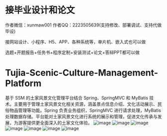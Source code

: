 # 接毕业设计和论文
作者微信：xunmaw001  作者QQ：2223505639(支持修改、部署调试、支持代做毕设)

接网站设计、小程序、H5、APP、各种系统等，单片机、嵌入式也可以做

选题+开题报告+任务书+程序定制+安装测试+论文+答辩PPT都可以做
# Tujia-Scenic-Culture-Management-Platform
基于 SSM 的土家风景文化管理平台结合 Spring、SpringMVC 和 MyBatis 技术。主要用于管理土家风景文化相关资源，涵盖景点信息介绍、文化活动展示、民俗物品管理等功能。Spring 负责业务组织，SpringMVC 进行请求处理，MyBatis 处理数据存储。平台能对土家风景文化进行系统的展示和管理，促进文化传承与发展，为游客提供更全面深入的土家文化体验。
![image](https://github.com/user-attachments/assets/228f6fbd-86e0-4de3-850c-352d7be05cd1)
![image](https://github.com/user-attachments/assets/c3bcad67-c347-4142-9bb1-ed2e104f29c6)
![image](https://github.com/user-attachments/assets/b56f781e-c6ba-4eeb-9c3a-8abea5ad6c02)
![image](https://github.com/user-attachments/assets/40456557-f5cd-42c1-b57f-e5d43056df0a)
![image](https://github.com/user-attachments/assets/b15fe1f4-52bf-4045-bacc-0c270fde11db)
![image](https://github.com/user-attachments/assets/c750d6bb-469d-4519-bd9f-f493408220f9)
![image](https://github.com/user-attachments/assets/89c543e7-24d1-483c-99d2-3d08dcbbc296)

